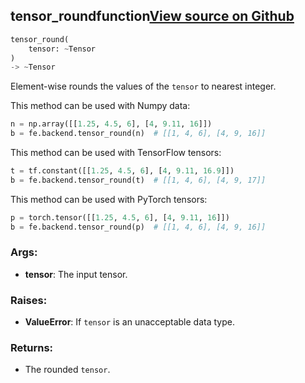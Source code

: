 ## tensor_round<span class="tag">function</span><a class="sourcelink" href=https://github.com/fastestimator/fastestimator/blob/r1.2/fastestimator/backend/tensor_round.py/#L24-L61>View source on Github</a>
```python
tensor_round(
	tensor: ~Tensor
)
-> ~Tensor
```
Element-wise rounds the values of the `tensor` to nearest integer.

This method can be used with Numpy data:
```python
n = np.array([[1.25, 4.5, 6], [4, 9.11, 16]])
b = fe.backend.tensor_round(n)  # [[1, 4, 6], [4, 9, 16]]
```

This method can be used with TensorFlow tensors:
```python
t = tf.constant([[1.25, 4.5, 6], [4, 9.11, 16.9]])
b = fe.backend.tensor_round(t)  # [[1, 4, 6], [4, 9, 17]]
```

This method can be used with PyTorch tensors:
```python
p = torch.tensor([[1.25, 4.5, 6], [4, 9.11, 16]])
b = fe.backend.tensor_round(p)  # [[1, 4, 6], [4, 9, 16]]
```


<h3>Args:</h3>


* **tensor**: The input tensor. 

<h3>Raises:</h3>


* **ValueError**: If `tensor` is an unacceptable data type.

<h3>Returns:</h3>

<ul class="return-block"><li>    The rounded <code>tensor</code>.

</li></ul>

